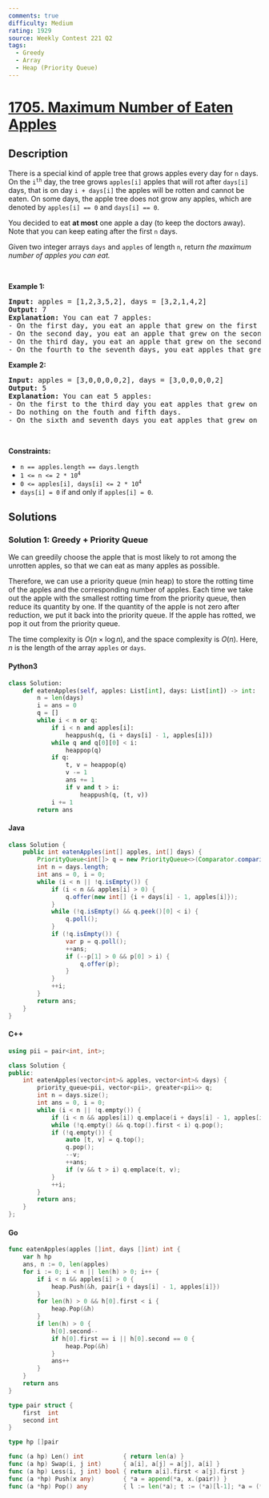 ```yaml
---
comments: true
difficulty: Medium
rating: 1929
source: Weekly Contest 221 Q2
tags:
  - Greedy
  - Array
  - Heap (Priority Queue)
---
```


<!-- problem:start -->

# [1705. Maximum Number of Eaten Apples](https://leetcode.com/problems/maximum-number-of-eaten-apples)


## Description

<!-- description:start -->

<p>There is a special kind of apple tree that grows apples every day for <code>n</code> days. On the <code>i<sup>th</sup></code> day, the tree grows <code>apples[i]</code> apples that will rot after <code>days[i]</code> days, that is on day <code>i + days[i]</code> the apples will be rotten and cannot be eaten. On some days, the apple tree does not grow any apples, which are denoted by <code>apples[i] == 0</code> and <code>days[i] == 0</code>.</p>

<p>You decided to eat <strong>at most</strong> one apple a day (to keep the doctors away). Note that you can keep eating after the first <code>n</code> days.</p>

<p>Given two integer arrays <code>days</code> and <code>apples</code> of length <code>n</code>, return <em>the maximum number of apples you can eat.</em></p>

<p>&nbsp;</p>
<p><strong class="example">Example 1:</strong></p>

<pre>
<strong>Input:</strong> apples = [1,2,3,5,2], days = [3,2,1,4,2]
<strong>Output:</strong> 7
<strong>Explanation:</strong> You can eat 7 apples:
- On the first day, you eat an apple that grew on the first day.
- On the second day, you eat an apple that grew on the second day.
- On the third day, you eat an apple that grew on the second day. After this day, the apples that grew on the third day rot.
- On the fourth to the seventh days, you eat apples that grew on the fourth day.
</pre>

<p><strong class="example">Example 2:</strong></p>

<pre>
<strong>Input:</strong> apples = [3,0,0,0,0,2], days = [3,0,0,0,0,2]
<strong>Output:</strong> 5
<strong>Explanation:</strong> You can eat 5 apples:
- On the first to the third day you eat apples that grew on the first day.
- Do nothing on the fouth and fifth days.
- On the sixth and seventh days you eat apples that grew on the sixth day.
</pre>

<p>&nbsp;</p>
<p><strong>Constraints:</strong></p>

<ul>
	<li><code>n == apples.length == days.length</code></li>
	<li><code>1 &lt;= n &lt;= 2 * 10<sup>4</sup></code></li>
	<li><code>0 &lt;= apples[i], days[i] &lt;= 2 * 10<sup>4</sup></code></li>
	<li><code>days[i] = 0</code> if and only if <code>apples[i] = 0</code>.</li>
</ul>

<!-- description:end -->

## Solutions

<!-- solution:start -->

### Solution 1: Greedy + Priority Queue

We can greedily choose the apple that is most likely to rot among the unrotten apples, so that we can eat as many apples as possible.

Therefore, we can use a priority queue (min heap) to store the rotting time of the apples and the corresponding number of apples. Each time we take out the apple with the smallest rotting time from the priority queue, then reduce its quantity by one. If the quantity of the apple is not zero after reduction, we put it back into the priority queue. If the apple has rotted, we pop it out from the priority queue.

The time complexity is $O(n \times \log n)$, and the space complexity is $O(n)$. Here, $n$ is the length of the array `apples` or `days`.

<!-- tabs:start -->

#### Python3

```python
class Solution:
    def eatenApples(self, apples: List[int], days: List[int]) -> int:
        n = len(days)
        i = ans = 0
        q = []
        while i < n or q:
            if i < n and apples[i]:
                heappush(q, (i + days[i] - 1, apples[i]))
            while q and q[0][0] < i:
                heappop(q)
            if q:
                t, v = heappop(q)
                v -= 1
                ans += 1
                if v and t > i:
                    heappush(q, (t, v))
            i += 1
        return ans
```

#### Java

```java
class Solution {
    public int eatenApples(int[] apples, int[] days) {
        PriorityQueue<int[]> q = new PriorityQueue<>(Comparator.comparingInt(a -> a[0]));
        int n = days.length;
        int ans = 0, i = 0;
        while (i < n || !q.isEmpty()) {
            if (i < n && apples[i] > 0) {
                q.offer(new int[] {i + days[i] - 1, apples[i]});
            }
            while (!q.isEmpty() && q.peek()[0] < i) {
                q.poll();
            }
            if (!q.isEmpty()) {
                var p = q.poll();
                ++ans;
                if (--p[1] > 0 && p[0] > i) {
                    q.offer(p);
                }
            }
            ++i;
        }
        return ans;
    }
}
```

#### C++

```cpp
using pii = pair<int, int>;

class Solution {
public:
    int eatenApples(vector<int>& apples, vector<int>& days) {
        priority_queue<pii, vector<pii>, greater<pii>> q;
        int n = days.size();
        int ans = 0, i = 0;
        while (i < n || !q.empty()) {
            if (i < n && apples[i]) q.emplace(i + days[i] - 1, apples[i]);
            while (!q.empty() && q.top().first < i) q.pop();
            if (!q.empty()) {
                auto [t, v] = q.top();
                q.pop();
                --v;
                ++ans;
                if (v && t > i) q.emplace(t, v);
            }
            ++i;
        }
        return ans;
    }
};
```

#### Go

```go
func eatenApples(apples []int, days []int) int {
	var h hp
	ans, n := 0, len(apples)
	for i := 0; i < n || len(h) > 0; i++ {
		if i < n && apples[i] > 0 {
			heap.Push(&h, pair{i + days[i] - 1, apples[i]})
		}
		for len(h) > 0 && h[0].first < i {
			heap.Pop(&h)
		}
		if len(h) > 0 {
			h[0].second--
			if h[0].first == i || h[0].second == 0 {
				heap.Pop(&h)
			}
			ans++
		}
	}
	return ans
}

type pair struct {
	first  int
	second int
}

type hp []pair

func (a hp) Len() int           { return len(a) }
func (a hp) Swap(i, j int)      { a[i], a[j] = a[j], a[i] }
func (a hp) Less(i, j int) bool { return a[i].first < a[j].first }
func (a *hp) Push(x any)        { *a = append(*a, x.(pair)) }
func (a *hp) Pop() any          { l := len(*a); t := (*a)[l-1]; *a = (*a)[:l-1]; return t }
```

<!-- tabs:end -->

<!-- solution:end -->

<!-- problem:end -->
